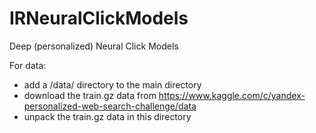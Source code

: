# IRNeuralClickModels
Deep (personalized) Neural Click Models 

For data: 
- add a /data/ directory to the main directory
- download the train.gz data from https://www.kaggle.com/c/yandex-personalized-web-search-challenge/data
- unpack the train.gz data in this directory 
